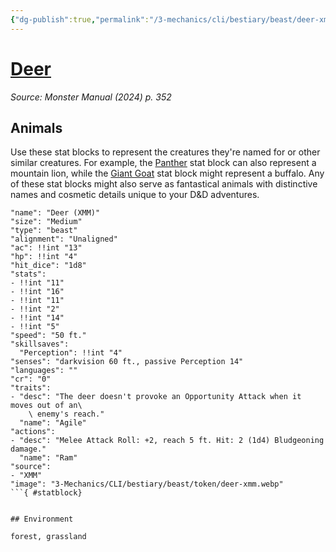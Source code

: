 ```yaml
---
{"dg-publish":true,"permalink":"/3-mechanics/cli/bestiary/beast/deer-xmm/","tags":["ttrpg-cli/compendium/src/5e/xmm","ttrpg-cli/monster/cr/0","ttrpg-cli/monster/environment/forest","ttrpg-cli/monster/environment/grassland","ttrpg-cli/monster/size/medium","ttrpg-cli/monster/type/beast"],"noteIcon":""}
---
```


# [Deer](3-Mechanics\CLI\bestiary\beast/deer-xmm.md)
*Source: Monster Manual (2024) p. 352*  

## Animals

Use these stat blocks to represent the creatures they're named for or other similar creatures. For example, the [Panther](3-Mechanics/CLI/bestiary/beast/panther-xmm.md) stat block can also represent a mountain lion, while the [Giant Goat](3-Mechanics/CLI/bestiary/beast/giant-goat-xmm.md) stat block might represent a buffalo. Any of these stat blocks might also serve as fantastical animals with distinctive names and cosmetic details unique to your D&D adventures.

```statblock
"name": "Deer (XMM)"
"size": "Medium"
"type": "beast"
"alignment": "Unaligned"
"ac": !!int "13"
"hp": !!int "4"
"hit_dice": "1d8"
"stats":
- !!int "11"
- !!int "16"
- !!int "11"
- !!int "2"
- !!int "14"
- !!int "5"
"speed": "50 ft."
"skillsaves":
  "Perception": !!int "4"
"senses": "darkvision 60 ft., passive Perception 14"
"languages": ""
"cr": "0"
"traits":
- "desc": "The deer doesn't provoke an Opportunity Attack when it moves out of an\
    \ enemy's reach."
  "name": "Agile"
"actions":
- "desc": "Melee Attack Roll: +2, reach 5 ft. Hit: 2 (1d4) Bludgeoning damage."
  "name": "Ram"
"source":
- "XMM"
"image": "3-Mechanics/CLI/bestiary/beast/token/deer-xmm.webp"
```{ #statblock}


## Environment

forest, grassland